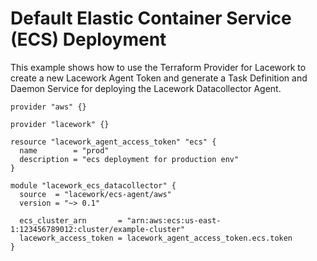 # Default Elastic Container Service (ECS) Deployment

This example shows how to use the Terraform Provider for Lacework to create
a new Lacework Agent Token and generate a Task Definition and Daemon Service
for deploying the Lacework Datacollector Agent.

```hcl
provider "aws" {}

provider "lacework" {}

resource "lacework_agent_access_token" "ecs" {
  name        = "prod"
  description = "ecs deployment for production env"
}

module "lacework_ecs_datacollector" {
  source  = "lacework/ecs-agent/aws"
  version = "~> 0.1"

  ecs_cluster_arn       = "arn:aws:ecs:us-east-1:123456789012:cluster/example-cluster"
  lacework_access_token = lacework_agent_access_token.ecs.token
}
```
